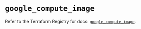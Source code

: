 # `google_compute_image`

Refer to the Terraform Registry for docs: [`google_compute_image`](https://registry.terraform.io/providers/hashicorp/google-beta/6.44.0/docs/resources/google_compute_image).
